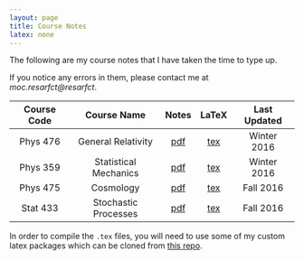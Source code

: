 ```yaml
---
layout: page
title: Course Notes
latex: none
---
```

The following are my course notes that I have taken the time to type up.

If you notice any errors in them, please contact me at *<span class="hide-email">moc.resarfct@resarfct</span>*. 

| Course Code | Course Name | Notes | LaTeX | Last Updated |
|:-----------:|:-----------:|:-----:|:-----:|:------------:|
| Phys 476 | General Relativity | [pdf](https://github.com/tcfraser/course-notes/raw/master/notes/general-relativity/general-relativity.pdf) | [tex](https://github.com/tcfraser/course-notes/raw/master/notes/general-relativity/general-relativity.tex) | Winter 2016 |
| Phys 359 | Statistical Mechanics | [pdf](https://github.com/tcfraser/course-notes/raw/master/notes/stat-mech/stat-mech.pdf) | [tex](https://github.com/tcfraser/course-notes/raw/master/notes/stat-mech/stat-mech.tex) | Winter 2016 |
| Phys 475 | Cosmology | [pdf](https://github.com/tcfraser/course-notes/raw/master/notes/cosmology/cosmology.pdf) | [tex](https://github.com/tcfraser/course-notes/raw/master/notes/cosmology/cosmology.tex) | Fall 2016 |
| Stat 433 | Stochastic Processes | [pdf](https://github.com/tcfraser/course-notes/raw/master/notes/stochastic-processes/stochastic-processes.pdf) | [tex](https://github.com/tcfraser/course-notes/raw/master/notes/stochastic-processes/stochastic-processes.tex) | Fall 2016 |

In order to compile the `.tex` files, you will need to use some of my custom latex packages which can be cloned from [this repo](https://github.com/tcfraser/latex-packages).
